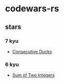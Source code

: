 # codewars-rs

## stars

### 7 kyu

* [Consecutive Ducks](https://www.codewars.com/kata/5dae2599a8f7d90025d2f15f)

### 6 kyu

* [Sum of Two Integers](https://www.codewars.com/kata/5a9c35e9ba1bb5c54a0001ac)
